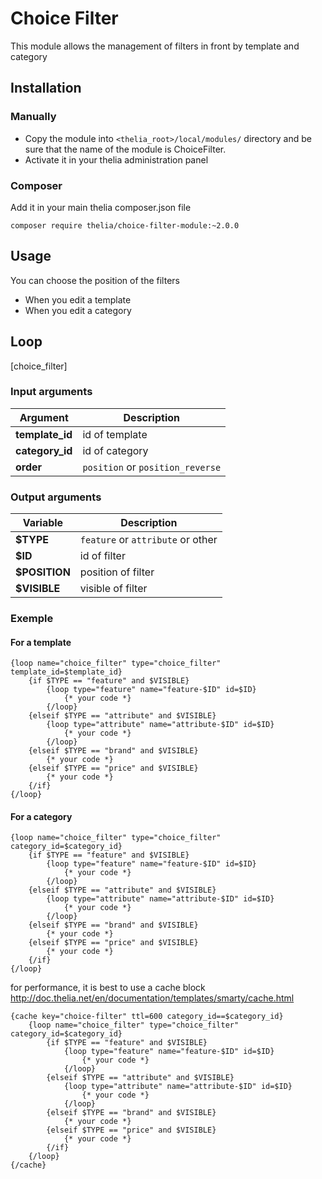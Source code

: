 # Choice Filter

This module allows the management of filters in front by template and category

## Installation

### Manually

* Copy the module into ```<thelia_root>/local/modules/``` directory and be sure that the name of the module is ChoiceFilter.
* Activate it in your thelia administration panel

### Composer

Add it in your main thelia composer.json file

```
composer require thelia/choice-filter-module:~2.0.0
```

## Usage

You can choose the position of the filters
- When you edit a template
- When you edit a category

## Loop

[choice_filter]

### Input arguments

|Argument |Description |
|---      |--- |
|**template_id** | id of template |
|**category_id** | id of category |
|**order** | `position` or `position_reverse` |

### Output arguments

|Variable   |Description |
|---        |--- |
|**$TYPE**    | `feature` or `attribute` or other |
|**$ID**    | id of filter |
|**$POSITION**    | position of filter |
|**$VISIBLE**    | visible of filter |

### Exemple

#### For a template
```smarty
{loop name="choice_filter" type="choice_filter" template_id=$template_id}
    {if $TYPE == "feature" and $VISIBLE}
        {loop type="feature" name="feature-$ID" id=$ID}
            {* your code *}
        {/loop}
    {elseif $TYPE == "attribute" and $VISIBLE}
        {loop type="attribute" name="attribute-$ID" id=$ID}
            {* your code *}
        {/loop}
    {elseif $TYPE == "brand" and $VISIBLE}
        {* your code *}
    {elseif $TYPE == "price" and $VISIBLE}
        {* your code *}
    {/if}
{/loop}
```

#### For a category
```smarty
{loop name="choice_filter" type="choice_filter" category_id=$category_id}
    {if $TYPE == "feature" and $VISIBLE}
        {loop type="feature" name="feature-$ID" id=$ID}
            {* your code *}
        {/loop}
    {elseif $TYPE == "attribute" and $VISIBLE}
        {loop type="attribute" name="attribute-$ID" id=$ID}
            {* your code *}
        {/loop}
    {elseif $TYPE == "brand" and $VISIBLE}
        {* your code *}
    {elseif $TYPE == "price" and $VISIBLE}
        {* your code *}
    {/if}
{/loop}
```

for performance, it is best to use a cache block
http://doc.thelia.net/en/documentation/templates/smarty/cache.html

```smarty
{cache key="choice-filter" ttl=600 category_id==$category_id}
    {loop name="choice_filter" type="choice_filter" category_id=$category_id}
        {if $TYPE == "feature" and $VISIBLE}
            {loop type="feature" name="feature-$ID" id=$ID}
                {* your code *}
            {/loop}
        {elseif $TYPE == "attribute" and $VISIBLE}
            {loop type="attribute" name="attribute-$ID" id=$ID}
                {* your code *}
            {/loop}
        {elseif $TYPE == "brand" and $VISIBLE}
            {* your code *}
        {elseif $TYPE == "price" and $VISIBLE}
            {* your code *}
        {/if}
    {/loop}
{/cache}
```
